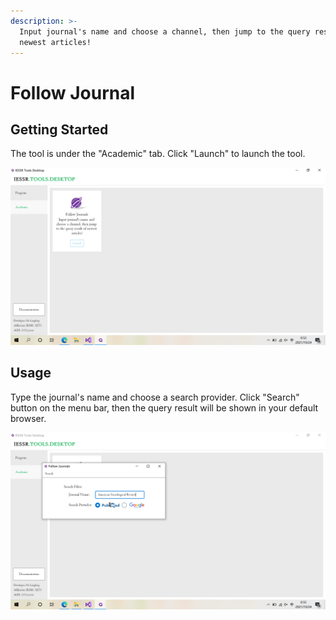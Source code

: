 ```yaml
---
description: >-
  Input journal's name and choose a channel, then jump to the query result of
  newest articles!
---
```


# Follow Journal

## Getting Started

The tool is under the "Academic" tab. Click "Launch" to launch the tool.

![](<../../.gitbook/assets/image (4).png>)

## Usage

Type the journal's name and choose a search provider. Click "Search" button on the menu bar, then the query result will be shown in your default browser.

![](../../.gitbook/assets/image.png)
